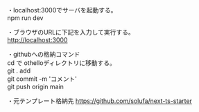 ・localhost:3000でサーバを起動する。  
npm run dev

・ブラウザのURLに下記を入力して実行する。  
<http://localhost:3000>

・githubへの格納コマンド  
cd で othelloディレクトリに移動する。  
git . add  
git commit -m 'コメント'  
git push origin main  

・元テンプレート格納先
https://github.com/solufa/next-ts-starter
